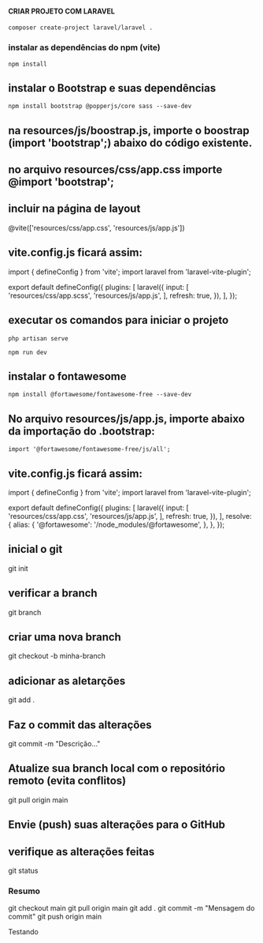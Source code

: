 #### CRIAR PROJETO COM LARAVEL
```
composer create-project laravel/laravel .
```

### instalar as dependências do npm (vite)
```
npm install
```

## instalar o Bootstrap e suas dependências
```
npm install bootstrap @popperjs/core sass --save-dev
```
## na resources/js/boostrap.js, importe o boostrap (import 'bootstrap';) abaixo do código existente.

## no arquivo resources/css/app.css importe @import 'bootstrap';

## incluir na página de layout 
@vite(['resources/css/app.css', 'resources/js/app.js'])

## vite.config.js ficará assim: 

import { defineConfig } from 'vite';
import laravel from 'laravel-vite-plugin';

export default defineConfig({
    plugins: [
        laravel({
            input: [
                'resources/css/app.scss',
                'resources/js/app.js',
            ],
            refresh: true,
        }),
    ],
});

## executar os comandos para iniciar o projeto
```
php artisan serve 
```

```
npm run dev
```

## instalar o fontawesome
```
npm install @fortawesome/fontawesome-free --save-dev
```

## No arquivo resources/js/app.js, importe abaixo da importação do .bootstrap:
```
import '@fortawesome/fontawesome-free/js/all';
```
## vite.config.js ficará assim: 

import { defineConfig } from 'vite';
import laravel from 'laravel-vite-plugin';

export default defineConfig({
    plugins: [
        laravel({
            input: [
                'resources/css/app.css',
                'resources/js/app.js',
            ],
            refresh: true,
        }),
    ],
    resolve: {
        alias: {
            '@fortawesome': '/node_modules/@fortawesome',
        },
    },
});

## inicial o git
git init

## verificar a branch 
git branch

## criar uma nova branch
git checkout -b minha-branch

## adicionar as aletarções
git add .

## Faz o commit das alterações
git commit -m "Descrição..."

## Atualize sua branch local com o repositório remoto (evita conflitos)
git pull origin main

## Envie (push) suas alterações para o GitHub

## verifique as alterações feitas 
git status

### Resumo
git checkout main
git pull origin main
git add .
git commit -m "Mensagem do commit"
git push origin main


Testando
